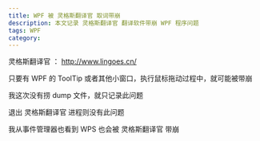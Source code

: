 ```yaml
---
title: WPF 被 灵格斯翻译官 取词带崩
description: 本文记录 灵格斯翻译官 翻译软件带崩 WPF 程序问题
tags: WPF
category: 
---
```


<!-- CreateTime:2024/11/20 07:17:57 -->

<!-- 发布 -->
<!-- 博客 -->

灵格斯翻译官 ： <http://www.lingoes.cn/>

只要有 WPF 的 ToolTip 或者其他小窗口，执行鼠标拖动过程中，就可能被带崩

我这次没有捞 dump 文件，就只记录此问题

退出 灵格斯翻译官 进程则没有此问题

我从事件管理器也看到 WPS 也会被 灵格斯翻译官 带崩
